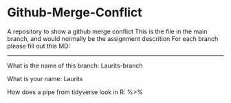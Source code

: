 # Github-Merge-Conflict
A repository to show a github merge conflict
This is the file in the main branch, and would normally be the assignment descrition
For each branch please fill out this MD:
____________

What is the name of this branch: Laurits-branch

What is your name: Laurits

How does a pipe from tidyverse look in R: %>%
